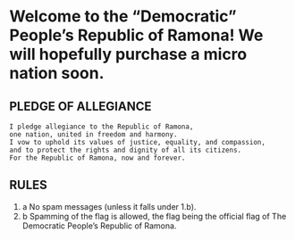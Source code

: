# Welcome to the “Democratic” People’s Republic of Ramona! We will hopefully purchase a micro nation soon.

## PLEDGE OF ALLEGIANCE 

```
I pledge allegiance to the Republic of Ramona,
one nation, united in freedom and harmony.
I vow to uphold its values of justice, equality, and compassion,
and to protect the rights and dignity of all its citizens.
For the Republic of Ramona, now and forever.
```

## RULES
1. a No spam messages (unless it falls under 1.b).
1. b Spamming of the flag is allowed, the flag being the official flag of The Democratic People’s Republic of Ramona.
